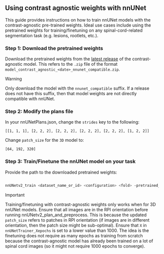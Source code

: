 ## Using contrast agnostic weights with nnUNet

This guide provides instructions on how to train nnUNet models with the contrast-agnostic pre-trained weights. Ideal use cases include using the pretrained weights for training/finetuning on any spinal-cord-related segmentation task (e.g. lesions, rootlets, etc.). 

### Step 1: Download the pretrained weights

Download the pretrained weights from the [latest release](https://github.com/sct-pipeline/contrast-agnostic-softseg-spinalcord/releases) of the contrast-agnostic model. This refers to the `.zip` file of the format `model_contrast_agnostic_<date>_nnunet_compatible.zip`. 

> [!WARNING]  
> Only download the model with the `nnunet_compatible` suffix. If a release does not have this suffix, then that model weights are not directly compatible with nnUNet.


### Step 2: Modify the plans file

In your  nnUNetPlans.json, change the `strides` key to the following: 
```
[[1, 1, 1], [2, 2, 2], [2, 2, 2], [2, 2, 2], [2, 2, 2], [1, 2, 2]]
```

Change `patch_size` for the `3D` model to: 
```
[64, 192, 320]
```

### Step 3: Train/Finetune the nnUNet model on your task

Provide the path to the downloaded pretrained weights:

```bash

nnUNetv2_train <dataset_name_or_id> <configuration> <fold> -pretrained_weights <path_to_pretrained_weights> -tr <nnUNetTrainer_Xepochs>

```

> [!IMPORTANT]  
> Training/finetuning with contrast-agnostic weights only works when for 3D nnUNet models. 
> Ensure that all images are in the RPI orientation before running nnUNetv2_plan_and_preprocess. This is because the updated `patch_size` refers to patches in RPI orientation (if images are in different orientation, then the patch size might be sub-optimal).
> Ensure that `X` in `nnUNetTrainer_Xepochs` is set to a lower value than 1000. The idea is the finetuning does not require as many epochs as training from scratch because the contrast-agnostic model has already been trained on a lot of spinal cord images (so it might not require 1000 epochs to converge).

